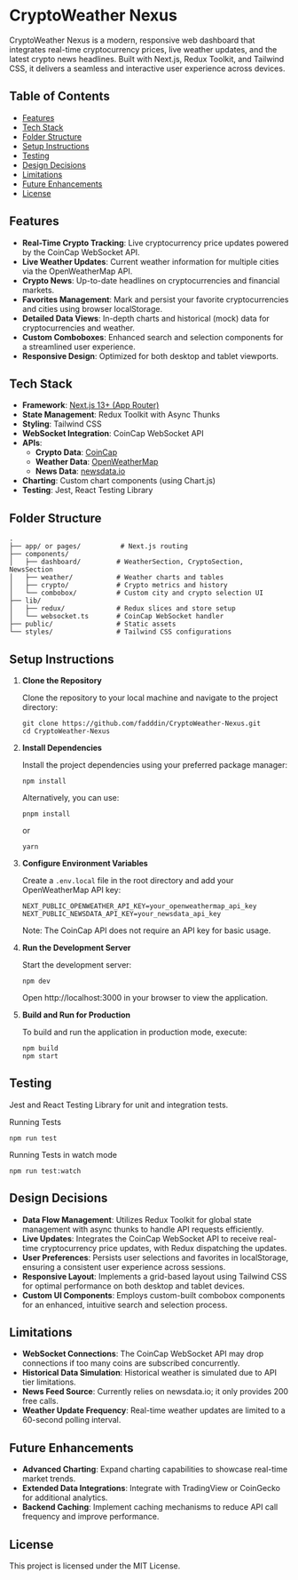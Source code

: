 # CryptoWeather Nexus

CryptoWeather Nexus is a modern, responsive web dashboard that integrates real-time cryptocurrency prices, live weather updates, and the latest crypto news headlines. Built with Next.js, Redux Toolkit, and Tailwind CSS, it delivers a seamless and interactive user experience across devices.

## Table of Contents

- [Features](#features)
- [Tech Stack](#tech-stack)
- [Folder Structure](#folder-structure)
- [Setup Instructions](#setup-instructions)
- [Testing](#testing)
- [Design Decisions](#design-decisions)
- [Limitations](#limitations)
- [Future Enhancements](#future-enhancements)
- [License](#license)

## Features

- **Real-Time Crypto Tracking**: Live cryptocurrency price updates powered by the CoinCap WebSocket API.
- **Live Weather Updates**: Current weather information for multiple cities via the OpenWeatherMap API.
- **Crypto News**: Up-to-date headlines on cryptocurrencies and financial markets.
- **Favorites Management**: Mark and persist your favorite cryptocurrencies and cities using browser localStorage.
- **Detailed Data Views**: In-depth charts and historical (mock) data for cryptocurrencies and weather.
- **Custom Comboboxes**: Enhanced search and selection components for a streamlined user experience.
- **Responsive Design**: Optimized for both desktop and tablet viewports.

## Tech Stack

- **Framework**: [Next.js 13+ (App Router)](https://nextjs.org/)
- **State Management**: Redux Toolkit with Async Thunks
- **Styling**: Tailwind CSS
- **WebSocket Integration**: CoinCap WebSocket API
- **APIs**:
  - **Crypto Data**: [CoinCap](https://docs.coincap.io)
  - **Weather Data**: [OpenWeatherMap](https://openweathermap.org/api)
  - **News Data**: [newsdata.io](https://newsdata.io)
- **Charting**: Custom chart components (using Chart.js)
- **Testing**: Jest, React Testing Library

## Folder Structure

```plaintext
.
├── app/ or pages/          # Next.js routing
├── components/
│   ├── dashboard/         # WeatherSection, CryptoSection, NewsSection
│   ├── weather/           # Weather charts and tables
│   ├── crypto/            # Crypto metrics and history
│   └── combobox/          # Custom city and crypto selection UI
├── lib/
│   ├── redux/             # Redux slices and store setup
│   └── websocket.ts       # CoinCap WebSocket handler
├── public/                # Static assets
└── styles/                # Tailwind CSS configurations
```

## Setup Instructions

1. **Clone the Repository**

   Clone the repository to your local machine and navigate to the project directory:
   ```shell
   git clone https://github.com/fadddin/CryptoWeather-Nexus.git
   cd CryptoWeather-Nexus
   ```

2. **Install Dependencies**

   Install the project dependencies using your preferred package manager:
   ```shell
   npm install
   ```
   
   Alternatively, you can use:
   ```shell
   pnpm install
   ```
   
   or
   ```shell
   yarn
   ```

3. **Configure Environment Variables**

   Create a `.env.local` file in the root directory and add your OpenWeatherMap API key:
   ```env
   NEXT_PUBLIC_OPENWEATHER_API_KEY=your_openweathermap_api_key
   NEXT_PUBLIC_NEWSDATA_API_KEY=your_newsdata_api_key
   ```
   
   Note: The CoinCap API does not require an API key for basic usage.

4. **Run the Development Server**

   Start the development server:
   ```shell
   npm dev
   ```
   
   Open http://localhost:3000 in your browser to view the application.

5. **Build and Run for Production**

   To build and run the application in production mode, execute:
   ```shell
   npm build
   npm start
   ```
## Testing

Jest and React Testing Library for unit and integration tests.

   Running Tests
   ```shell
   npm run test
   ```
   Running Tests in watch mode
   ```shell
   npm run test:watch
   ```
   
## Design Decisions

- **Data Flow Management**: Utilizes Redux Toolkit for global state management with async thunks to handle API requests efficiently.
- **Live Updates**: Integrates the CoinCap WebSocket API to receive real-time cryptocurrency price updates, with Redux dispatching the updates.
- **User Preferences**: Persists user selections and favorites in localStorage, ensuring a consistent user experience across sessions.
- **Responsive Layout**: Implements a grid-based layout using Tailwind CSS for optimal performance on both desktop and tablet devices.
- **Custom UI Components**: Employs custom-built combobox components for an enhanced, intuitive search and selection process.

## Limitations

- **WebSocket Connections**: The CoinCap WebSocket API may drop connections if too many coins are subscribed concurrently.
- **Historical Data Simulation**: Historical weather is simulated due to API tier limitations.
- **News Feed Source**: Currently relies on newsdata.io; it only provides 200 free calls.
- **Weather Update Frequency**: Real-time weather updates are limited to a 60-second polling interval.

## Future Enhancements

- **Advanced Charting**: Expand charting capabilities to showcase real-time market trends.
- **Extended Data Integrations**: Integrate with TradingView or CoinGecko for additional analytics.
- **Backend Caching**: Implement caching mechanisms to reduce API call frequency and improve performance.

## License

This project is licensed under the MIT License.